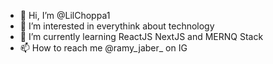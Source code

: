 - 👋 Hi, I’m @LilChoppa1
- 👀 I’m interested in everythink about technology
- 🌱 I’m currently learning ReactJS NextJS and MERNQ Stack
- 📫 How to reach me @ramy_jaber_ on IG 

<!---
LilChoppa1/LilChoppa1 is a ✨ special ✨ repository because its `README.md` (this file) appears on your GitHub profile.
You can click the Preview link to take a look at your changes.
--->
